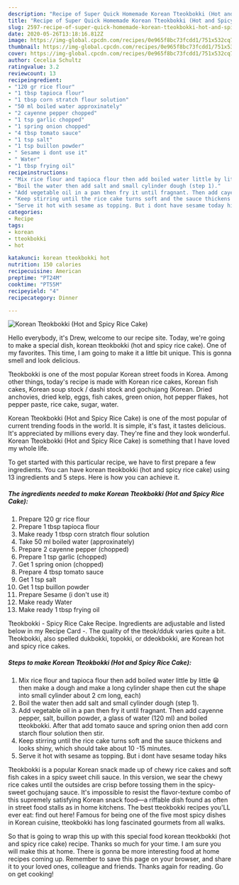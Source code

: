 ```yaml
---
description: "Recipe of Super Quick Homemade Korean Tteokbokki (Hot and Spicy Rice Cake)"
title: "Recipe of Super Quick Homemade Korean Tteokbokki (Hot and Spicy Rice Cake)"
slug: 2597-recipe-of-super-quick-homemade-korean-tteokbokki-hot-and-spicy-rice-cake
date: 2020-05-26T13:18:16.812Z
image: https://img-global.cpcdn.com/recipes/0e965f8bc73fcdd1/751x532cq70/korean-tteokbokki-hot-and-spicy-rice-cake-recipe-main-photo.jpg
thumbnail: https://img-global.cpcdn.com/recipes/0e965f8bc73fcdd1/751x532cq70/korean-tteokbokki-hot-and-spicy-rice-cake-recipe-main-photo.jpg
cover: https://img-global.cpcdn.com/recipes/0e965f8bc73fcdd1/751x532cq70/korean-tteokbokki-hot-and-spicy-rice-cake-recipe-main-photo.jpg
author: Cecelia Schultz
ratingvalue: 3.2
reviewcount: 13
recipeingredient:
- "120 gr rice flour"
- "1 tbsp tapioca flour"
- "1 tbsp corn stratch flour solution"
- "50 ml boiled water approxinately"
- "2 cayenne pepper chopped"
- "1 tsp garlic chopped"
- "1 spring onion chopped"
- "4 tbsp tomato sauce"
- "1 tsp salt"
- "1 tsp buillon powder"
- " Sesame i dont use it"
- " Water"
- "1 tbsp frying oil"
recipeinstructions:
- "Mix rice flour and tapioca flour then add boiled water little by little 😁 then make a dough and make a long cylinder shape then cut the shape into small cylinder about 2 cm long, each)"
- "Boil the water then add salt and small cylinder dough (step 1)."
- "Add vegetable oil in a pan then fry it until fragnant. Then add cayenne pepper, salt, buillon powder, a glass of water (120 ml) and boiled tteokbokki. After that add tomato sauce and spring onion then add corn starch flour solution then stir."
- "Keep stirring until the rice cake turns soft and the sauce thickens and looks shiny, which should take about 10 -15 minutes."
- "Serve it hot with sesame as topping. But i dont have sesame today hiks"
categories:
- Recipe
tags:
- korean
- tteokbokki
- hot

katakunci: korean tteokbokki hot 
nutrition: 150 calories
recipecuisine: American
preptime: "PT24M"
cooktime: "PT55M"
recipeyield: "4"
recipecategory: Dinner

---
```



![Korean Tteokbokki (Hot and Spicy Rice Cake)](https://img-global.cpcdn.com/recipes/0e965f8bc73fcdd1/751x532cq70/korean-tteokbokki-hot-and-spicy-rice-cake-recipe-main-photo.jpg)

Hello everybody, it's Drew, welcome to our recipe site. Today, we're going to make a special dish, korean tteokbokki (hot and spicy rice cake). One of my favorites. This time, I am going to make it a little bit unique. This is gonna smell and look delicious.

Tteokbokki is one of the most popular Korean street foods in Korea. Among other things, today&#39;s recipe is made with Korean rice cakes, Korean fish cakes, Korean soup stock / dashi stock and gochujang (Korean. Dried anchovies, dried kelp, eggs, fish cakes, green onion, hot pepper flakes, hot pepper paste, rice cake, sugar, water.

Korean Tteokbokki (Hot and Spicy Rice Cake) is one of the most popular of current trending foods in the world. It is simple, it's fast, it tastes delicious. It's appreciated by millions every day. They're fine and they look wonderful. Korean Tteokbokki (Hot and Spicy Rice Cake) is something that I have loved my whole life.


To get started with this particular recipe, we have to first prepare a few ingredients. You can have korean tteokbokki (hot and spicy rice cake) using 13 ingredients and 5 steps. Here is how you can achieve it.

<!--inarticleads1-->

##### The ingredients needed to make Korean Tteokbokki (Hot and Spicy Rice Cake):

1. Prepare 120 gr rice flour
1. Prepare 1 tbsp tapioca flour
1. Make ready 1 tbsp corn stratch flour solution
1. Take 50 ml boiled water (approxinately)
1. Prepare 2 cayenne pepper (chopped)
1. Prepare 1 tsp garlic (chopped)
1. Get 1 spring onion (chopped)
1. Prepare 4 tbsp tomato sauce
1. Get 1 tsp salt
1. Get 1 tsp buillon powder
1. Prepare  Sesame (i don&#39;t use it)
1. Make ready  Water
1. Make ready 1 tbsp frying oil


Tteokbokki - Spicy Rice Cake Recipe. Ingredients are adjustable and listed below in my Recipe Card -. The quality of the tteok/dduk varies quite a bit. Tteokbokki, also spelled dukbokki, topokki, or ddeokbokki, are Korean hot and spicy rice cakes. 

<!--inarticleads2-->

##### Steps to make Korean Tteokbokki (Hot and Spicy Rice Cake):

1. Mix rice flour and tapioca flour then add boiled water little by little 😁 then make a dough and make a long cylinder shape then cut the shape into small cylinder about 2 cm long, each)
1. Boil the water then add salt and small cylinder dough (step 1).
1. Add vegetable oil in a pan then fry it until fragnant. Then add cayenne pepper, salt, buillon powder, a glass of water (120 ml) and boiled tteokbokki. After that add tomato sauce and spring onion then add corn starch flour solution then stir.
1. Keep stirring until the rice cake turns soft and the sauce thickens and looks shiny, which should take about 10 -15 minutes.
1. Serve it hot with sesame as topping. But i dont have sesame today hiks


Tteokbokki is a popular Korean snack made up of chewy rice cakes and soft fish cakes in a spicy sweet chili sauce. In this version, we sear the chewy rice cakes until the outsides are crisp before tossing them in the spicy-sweet gochujang sauce. It&#39;s impossible to resist the flavor-texture combo of this supremely satisfying Korean snack food—a riffable dish found as often in street food stalls as in home kitchens. The best tteokbokki recipes you&#39;LL ever eat: find out here! Famous for being one of the five most spicy dishes in Korean cuisine, tteokbokki has long fascinated gourmets from all walks. 

So that is going to wrap this up with this special food korean tteokbokki (hot and spicy rice cake) recipe. Thanks so much for your time. I am sure you will make this at home. There is gonna be more interesting food at home recipes coming up. Remember to save this page on your browser, and share it to your loved ones, colleague and friends. Thanks again for reading. Go on get cooking!
